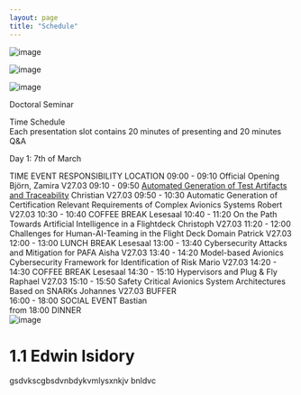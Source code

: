 ```yaml
---
layout: page
title: "Schedule"
---
```

![image](https://github.com/Edwin-Isidory/ils.doctoral.seminar.2024.github.io/assets/148284895/f80fa160-3a6e-457e-8101-c2a2c2f49dc8)
  
  ![image](https://github.com/Edwin-Isidory/ils.doctoral.seminar.2024.github.io/assets/148284895/b8731cd5-69e2-45e9-98df-5bbfeb234a41)


  ![image](https://github.com/Edwin-Isidory/ils.doctoral.seminar.2024.github.io/assets/148284895/19ed92a4-a914-48e9-8ea4-a31382e8159d)

	




Doctoral Seminar			
			
			
Time Schedule			
Each presentation slot contains 20 minutes of presenting and 20 minutes Q&A			
			
Day 1: 7th of March			
			
TIME	EVENT	RESPONSIBILITY	LOCATION
09:00 - 09:10 	Official Opening	Björn, Zamira	V27.03
09:10 - 09:50	[Automated Generation of Test Artifacts and Traceability](./awards.md#6-Cybersecurity-Attacks-and-Mitigation-Strategies-for-Self-Adaptive-Avionics:-A-Plug&Fly-Avionics-(PAFA)-Platform-Case-Study)	Christian	V27.03
09:50 - 10:30	Automatic Generation of Certification Relevant Requirements of Complex Avionics Systems	Robert	V27.03
10:30 - 10:40	COFFEE BREAK		Lesesaal
10:40 - 11:20	On the Path Towards Artificial Intelligence in a Flightdeck	Christoph	V27.03
11:20 - 12:00	Challenges for Human-AI-Teaming in the Flight Deck Domain	Patrick	V27.03
12:00 - 13:00	LUNCH BREAK		Lesesaal
13:00 - 13:40	Cybersecurity Attacks and Mitigation for PAFA	Aisha	V27.03
13:40 - 14:20	Model-based Avionics Cybersecurity Framework for Identification of Risk	Mario	V27.03
14:20 - 14:30	COFFEE BREAK		Lesesaal
14:30 - 15:10	Hypervisors and Plug & Fly	Raphael	V27.03
15:10 - 15:50	Safety Critical Avionics System Architectures Based on SNARKs	Johannes	V27.03
	BUFFER		
16:00 - 18:00	SOCIAL EVENT	Bastian 	
from 18:00	DINNER		
![image](https://github.com/Edwin-Isidory/ils.doctoral.seminar.2024.github.io/assets/148284895/b18667c8-a4a6-4cc8-92cc-9325abb0cab8)






# 1.1 Edwin Isidory
gsdvkscgbsdvnbdykvmlysxnkjv bnldvc
